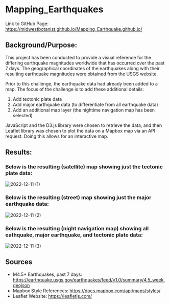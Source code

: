 # Mapping_Earthquakes
Link to GitHub Page: https://midwestbotanist.github.io/Mapping_Earthquake.github.io/

## Background/Purpose:
This project has been conducted to provide a visual reference for the differing earthquake magnitudes worldwide that has occurred over the past 7 days. The geographical coordinates of the earthquakes along with their resulting earthquake magnitudes were obtained from the USGS website.

Prior to this challenge, the earthquake data had already been added to a map. The focus of the challenge is to add these additional details:
1. Add tectonic plate data
2. Add major earthquake data (to differentiate from all earthquake data)
3. Add an additional map layer (the nightime navigation map has been selected)

JavaScript and the D3.js library were chosen to retrieve the data, and then Leaflet library was chosen to plot the data on a Mapbox map via an API request. Doing this allows for an interactive map. 

## Results:

### Below is the resulting (satellite) map showing just the tectonic plate data:

![2022-12-11 (1)](https://user-images.githubusercontent.com/101941048/206928485-577bf2be-8eb8-4b40-84ec-6815085a3ccf.png)

### Below is the resulting (street) map showing just the major earthquake data:

![2022-12-11 (2)](https://user-images.githubusercontent.com/101941048/206928561-87e7bd2e-a0fa-44da-9b5a-daecdcea525b.png)

### Below is the resulting (night navigation map) showing all eathquake, major earthquake, and tectonic plate data:

![2022-12-11 (3)](https://user-images.githubusercontent.com/101941048/206928664-7c87380e-23d3-479e-b923-33b9d57b1ef1.png)





## Sources
* M4.5+ Earthquakes, past 7 days: https://earthquake.usgs.gov/earthquakes/feed/v1.0/summary/4.5_week.geojson
* Mapbox Style References: https://docs.mapbox.com/api/maps/styles/
* Leaflet Website: https://leafletjs.com/
